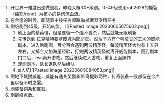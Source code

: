 1. 开世界一难度迅速做流程，昨晚大概30+级别。0~49级使用rob2628的撕裂（痛割/rend）为核心的易伤流血流。
2. 在合适的时候，即随着主线任务顺路做掉武器专精任务
3. 刷级刷到45级，开始转型。
	![[Pasted image 20230605075602.png]]
	1. 刷上面的精英怪，但是要留一个蛋不要杀，然后就能无限刷新
	2. 先传送到 拉克哈特要塞废城内部庭园，然后下方有个叫莫甘的工坊的威能副本，进入后跑图，百分百会遇到两波精英怪，每波精英怪大约有十五只左右，又掉金又加海量经验，打完两波精英怪就离开威能副本，回到副本门口后，esc离开游戏，然后继续进入游戏，重复上面操作
	3. 速刷副本，队长退队然后组队
	4. si人坑![[Pasted image 20230605084053.png]]
4. 刷地下城攒威能，威能有通关奖励和传奇提取两种，传奇装备一般都留在仓库里以备不时之需。
5. 刷装备词条和宝石。
6. 刷巅峰点数。